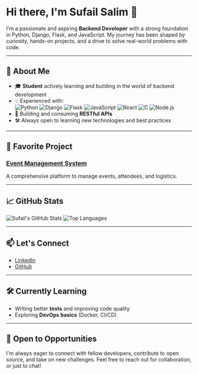 # Hi there, I'm Sufail Salim 👋

I'm a passionate and aspiring **Backend Developer** with a strong foundation in Python, Django, Flask, and JavaScript. My journey has been shaped by curiosity, hands-on projects, and a drive to solve real-world problems with code.

---

## 🚀 About Me

- 🎓 **Student** actively learning and building in the world of backend development
- 💡 Experienced with:  
  ![Python](https://img.shields.io/badge/Python-3670A0?style=for-the-badge&logo=python&logoColor=ffdd54)
  ![Django](https://img.shields.io/badge/Django-092E20?style=for-the-badge&logo=django&logoColor=white)
  ![Flask](https://img.shields.io/badge/Flask-000?style=for-the-badge&logo=flask&logoColor=white)
  ![JavaScript](https://img.shields.io/badge/JavaScript-F7DF1E?style=for-the-badge&logo=javascript&logoColor=black)
  ![React](https://img.shields.io/badge/React-20232A?style=for-the-badge&logo=react&logoColor=61DAFB)
  ![C](https://img.shields.io/badge/C-00599C?style=for-the-badge&logo=c&logoColor=white)
  ![Node.js](https://img.shields.io/badge/Node.js-339933?style=for-the-badge&logo=nodedotjs&logoColor=white)
- 🔌 Building and consuming **RESTful APIs**
- 🛠️ Always open to learning new technologies and best practices

---

## 🌟 Favorite Project

### [Event Management System](https://github.com/Sufail07/Event-Management-System)
A comprehensive platform to manage events, attendees, and logistics.

---

## 📈 GitHub Stats

![Sufail's GitHub Stats](https://github-readme-stats.vercel.app/api?username=Sufail07&show_icons=true&theme=radical)
![Top Languages](https://github-readme-stats.vercel.app/api/top-langs/?username=Sufail07&layout=compact&theme=radical)

---

## 📫 Let's Connect

- [LinkedIn](https://www.linkedin.com/in/sufail-salim-3038b624a/)
- [GitHub](https://github.com/Sufail07)

---

## 🛠️ Currently Learning

- Writing better **tests** and improving code quality
- Exploring **DevOps basics** (Docker, CI/CD)

---

## 🤝 Open to Opportunities

I'm always eager to connect with fellow developers, contribute to open source, and take on new challenges. Feel free to reach out for collaboration, or just to chat!

